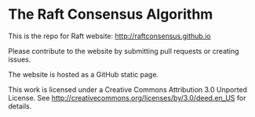 The Raft Consensus Algorithm
============================

This is the repo for Raft website: http://raftconsensus.github.io

Please contribute to the website by submitting pull requests or creating
issues.

The website is hosted as a GitHub static page.

This work is licensed under a Creative Commons Attribution 3.0 Unported License.
See http://creativecommons.org/licenses/by/3.0/deed.en_US for details.
